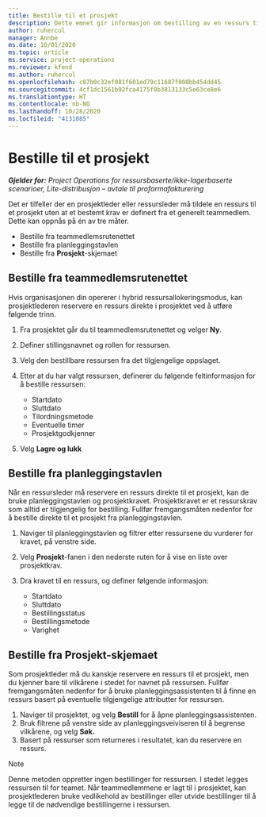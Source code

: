 ```yaml
---
title: Bestille til et prosjekt
description: Dette emnet gir informasjon om bestilling av en ressurs til et prosjekt.
author: ruhercul
manager: Annbe
ms.date: 10/01/2020
ms.topic: article
ms.service: project-operations
ms.reviewer: kfend
ms.author: ruhercul
ms.openlocfilehash: c87b0c32ef081f601ed79c11687f008bb454dd45
ms.sourcegitcommit: 4cf1dc1561b92fca4175f0b3813133c5e63ce8e6
ms.translationtype: HT
ms.contentlocale: nb-NO
ms.lasthandoff: 10/28/2020
ms.locfileid: "4131085"
---
```

# <a name="book-to-a-project"></a>Bestille til et prosjekt

_**Gjelder for:** Project Operations for ressursbaserte/ikke-lagerbaserte scenarioer, Lite-distribusjon – avtale til proformafakturering_

Det er tilfeller der en prosjektleder eller ressursleder må tildele en ressurs til et prosjekt uten at et bestemt krav er definert fra et generelt teammedlem. Dette kan oppnås på én av tre måter.

- Bestille fra teammedlemsrutenettet
- Bestille fra planleggingstavlen
- Bestille fra **Prosjekt**-skjemaet

## <a name="book-from-the-team-member-grid"></a>Bestille fra teammedlemsrutenettet

Hvis organisasjonen din opererer i hybrid ressursallokeringsmodus, kan prosjektlederen reservere en ressurs direkte i prosjektet ved å utføre følgende trinn.

1. Fra prosjektet går du til teammedlemsrutenettet og velger **Ny**.
2. Definer stillingsnavnet og rollen for ressursen.
3. Velg den bestillbare ressursen fra det tilgjengelige oppslaget.
4. Etter at du har valgt ressursen, definerer du følgende feltinformasjon for å bestille ressursen:

    - Startdato
    - Sluttdato
    - Tilordningsmetode
    - Eventuelle timer
    - Prosjektgodkjenner

6. Velg **Lagre og lukk**

## <a name="book-from-the-schedule-board"></a>Bestille fra planleggingstavlen

Når en ressursleder må reservere en ressurs direkte til et prosjekt, kan de bruke planleggingstavlen og prosjektkravet. Prosjektkravet er et ressurskrav som alltid er tilgjengelig for bestilling. Fullfør fremgangsmåten nedenfor for å bestille direkte til et prosjekt fra planleggingstavlen.

1. Naviger til planleggingstavlen og filtrer etter ressursene du vurderer for kravet, på venstre side.
2. Velg **Prosjekt**-fanen i den nederste ruten for å vise en liste over prosjektkrav.
3. Dra kravet til en ressurs, og definer følgende informasjon:

    - Startdato
    - Sluttdato
    - Bestillingsstatus
    - Bestillingsmetode
    - Varighet

## <a name="book-from-the-project-form"></a>Bestille fra Prosjekt-skjemaet

Som prosjektleder må du kanskje reservere en ressurs til et prosjekt, men du kjenner bare til vilkårene i stedet for navnet på ressursen. Fullfør fremgangsmåten nedenfor for å bruke planleggingsassistenten til å finne en ressurs basert på eventuelle tilgjengelige attributter for ressursen. 

1. Naviger til prosjektet, og velg **Bestill** for å åpne planleggingsassistenten.
2. Bruk filtrene på venstre side av planleggingsveiviseren til å begrense vilkårene, og velg **Søk.**
3. Basert på ressurser som returneres i resultatet, kan du reservere en ressurs.

> [!NOTE]
> Denne metoden oppretter ingen bestillinger for ressursen. I stedet legges ressursen til for teamet. Når teammedlemmene er lagt til i prosjektet, kan prosjektlederen bruke vedlikehold av bestillinger eller utvide bestillinger til å legge til de nødvendige bestillingerne i ressursen.
